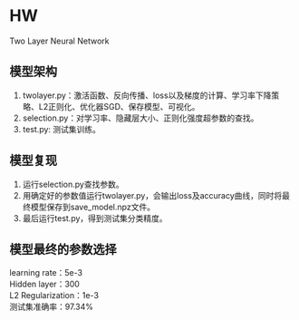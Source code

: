 # HW
Two Layer Neural Network

## 模型架构
1. twolayer.py：激活函数、反向传播、loss以及梯度的计算、学习率下降策略、L2正则化、优化器SGD、保存模型、可视化。
2. selection.py：对学习率、隐藏层大小、正则化强度超参数的查找。
3. test.py: 测试集训练。


## 模型复现
1. 运行selection.py查找参数。
2. 用确定好的参数值运行twolayer.py，会输出loss及accuracy曲线，同时将最终模型保存到save_model.npz文件。
3. 最后运行test.py，得到测试集分类精度。

## 模型最终的参数选择
learning rate：5e-3               
Hidden layer：300            
L2 Regularization：1e-3                
测试集准确率：97.34%       
